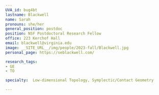 ```yaml
---
UVA_id: bug4bt
lastname: Blackwell
name: Sarah
pronouns: she/her
general_position: postdoc
position: NSF Postdoctoral Research Fellow
office: 223 Kerchof Hall 
email: blackwell@virginia.edu
image: __SITE_URL__/img/people/2023-fall/Blackwell.jpg
personal_page: https://seblackwell.com/

research_tags:
- GE
- TO

specialty:  Low-dimensional Topology, Symplectic/Contact Geometry

---
```

